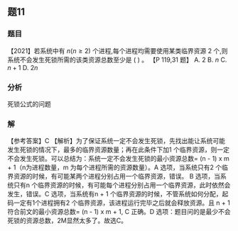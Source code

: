 ## 题11
### 题目
【2021】若系统中有 $n\left( {n \geq  2}\right)$ 个进程,每个进程均需要使用某类临界资源 2 个,则系统不会发生死锁所需的该类资源总数至少是 ( ) 。 【P 119,31 题】
A. 2 B. $n$ C. $n + 1$ D. ${2n}$
### 分析
死锁公式的问题
### 解
【参考答案】C
【解析】为了保证系统一定不会发生死锁，先找出能让系统可能发生死锁的情况下，最多的临界资源数量；再在此条件下加1 个临界资源，则一定不会发生死锁。可以总结为：系统一定不会发生死锁的最小资源总数= (n - 1) x m + 1（n为进程数量，m 为每个进程所需的资源数量）。A 选项，当系统只有2 个临界资源的时候，有可能某两个进程分别占用一个临界资源，错误。 B 选项，当系统只有n 个临界资源的时候，有可能每个进程分别占用一个临界资源，此时依然会发生，错误。C 选项，当系统有n + 1 个临界资源的时候，不管系统如何分配，起码一定有1个进程拥有2 个临界资源，该进程运行完毕之后就会释放资源。且 n + 1 符合前文的最小资源总数= (n - 1) x m + 1, C 正确。D 选项：题目问的是最少不会死锁的资源总数，2M显然太多了。故选C。